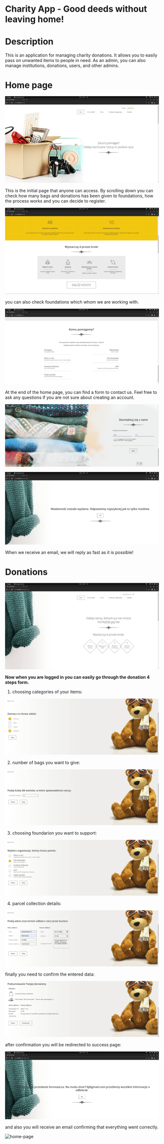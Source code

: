 # Charity App - Good deeds without leaving home!

# Description
This is an application for managing charity donations. It allows you to easily pass on unwanted items to people in need. As an admin, you can also manage institutions, donations, users, and other admins.

# Home page

![home-page](images/home_page.png)

This is the initial page that anyone can access.
By scrolling down you can check how many bags and donations has been given to foundations, how the process works and you can decide to register.

![home-page](images/counter.png)

you can also check foundations which whom we are working with.

![home-page](images/fundations.png)

At the end of the home page, you can find a form to contact us. Feel free to ask any questions if you are not sure about creating an account.

![home-page](images/form_contact.png)

![home-page](images/page_contact_success.png)

When we receive an email, we will reply as fast as it is possible!

# Donations

![home-page](images/donations_home.png)

__Now when you are logged in you can easily go through the donation 4 steps form.__

1. choosing categories of your items:

![home-page](images/step_1.png)

2. number of bags you want to give:

![home-page](images/step_2.png)

3. choosing foundarion you want to support:

![home-page](images/step_3.png)

4. parcel collection details:

![home-page](images/step_4.png)

finally you need to confirm the entered data:

![home-page](images/step_confirmation.png)

after confirmation you will be redirected to success page:

![home-page](images/page_success_donation.png)

and also you will receive an email confirming that everything went correctly.

![home-page](images/email_donation_confirmation.png)




















